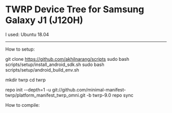 # TWRP Device Tree for Samsung Galaxy J1 (J120H)

I used:
Ubuntu 18.04


------

How to setup:

git clone https://github.com/akhilnarang/scripts
sudo bash scripts/setup/install_android_sdk.sh
sudo bash scripts/setup/android_build_env.sh

mkdir twrp
cd twrp

repo init --depth=1 -u git://github.com/minimal-manifest-twrp/platform_manifest_twrp_omni.git -b twrp-9.0
repo sync


How to compile:

